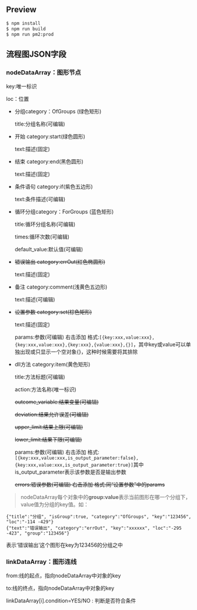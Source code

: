 ## Preview

```bash
$ npm install
$ npm run build
$ npm run pm2:prod
```

## 流程图JSON字段

### nodeDataArray：图形节点

  key:唯一标识
  
  loc：位置

* 分组category：OfGroups (绿色矩形)

    title:分组名称(可编辑)
    

* 开始 category:start(绿色圆形)

    text:描述(固定)
    

* 结束 category:end(黑色圆形)

    text:描述(固定)
    

* 条件语句 category:if(紫色五边形)

    text:条件描述(可编辑)
    

* 循环分组category：ForGroups (蓝色矩形)

    title:循环分组名称(可编辑)
    
    times:循环次数(可编辑)

    default_value:默认值(可编辑)


* <del>错误输出 category:errOut(红色椭圆形)
    
    text:描述(固定)
  </del>

* 备注 category:comment(浅黄色五边形)

    text:描述(可编辑)
    

* <del>设置参数 category:set(棕色矩形)

    text:描述(固定)
    
    params:参数(可编辑) 右击添加 格式:```[{key:xxx,value:xxx},{key:xxx,value:xxx},{key:xxx},{value:xxx},{}]```，其中key或value可以单独出现或只显示一个空对象{}，这种时候需要将其排除
  </del>

* dll方法 category:item(黄色矩形)

    title:方法标题(可编辑)
    
    action:方法名称(唯一标识)
    
    <del>outcome_variable:结果变量(可编辑)</del>
    
    <del>deviation:结果允许误差(可编辑)</del>
    
    <del>upper_limit:结果上限(可编辑)</del>
    
    <del>lower_limit:结果下限(可编辑)</del>
    
    params:参数(可编辑) 右击添加   格式:```[{key:xxx,value:xxx,is_output_parameter:false},{key:xxx,value:xxx,is_output_parameter:true}]```其中is_output_parameter表示该参数是否是输出参数
    
    <del>errors:错误参数(可编辑) 右击添加  格式:同“设置参数”中的params</del>
    

>nodeDataArray每个对象中的**group:value**表示当前图形在哪一个分组下，value值为分组的key值。如：
```
{"title":"分组", "isGroup":true, "category":"OfGroups", "key":"123456", "loc":"-114 -429"}
{"text":"错误输出", "category":"errOut", "key":"xxxxxx", "loc":"-295 -423", "group":"123456"}
```
表示‘错误输出’这个图形在key为123456的分组之中


### linkDataArray：图形连线

from:线的起点，指向nodeDataArray中对象的key

to:线的终点，指向nodeDataArray中对象的key

linkDataArray[i].condition=YES/NO : 判断是否符合条件






